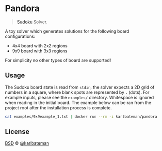# Pandora

> [Sudoku] Solver.

A toy solver which generates solutions for the following board configurations:

* 4x4 board with 2x2 regions
* 9x9 board with 3x3 regions

For simplicity no other types of board are supported!

## Usage

The Sudoku board state is read from `stdin`, the solver expects a 2D grid of numbers in a square, where blank spots are
represented by `.` (dots). For example inputs, please see the `examples/` directory. Whitespace is ignored when reading
in the initial board. The example below can be ran from the project root after the installation process is complete.

```bash
cat examples/9x9example_1.txt | docker run --rm -i karlbateman/pandora
```

## License

[BSD] © [@karlbateman]

[Sudoku]: https://en.wikipedia.org/wiki/Sudoku
[Boost]: https://www.boost.org/
[Ubuntu]: https://ubuntu.com
[BSD]: LICENSE
[@karlbateman]: https://github.com/karlbateman
